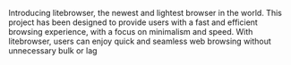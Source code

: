 Introducing litebrowser, the newest and lightest browser in the world. This project has been designed to provide users with a fast and efficient browsing experience, with a focus on minimalism and speed. With litebrowser, users can enjoy quick and seamless web browsing without unnecessary bulk or lag
